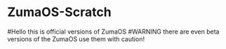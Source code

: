 # ZumaOS-Scratch

#Hello this is official versions of ZumaOS
#WARNING there are even beta versions of the ZumaOS use them with caution!
